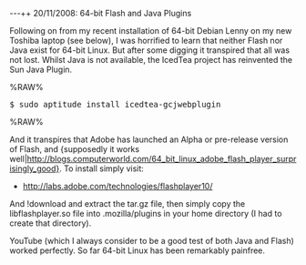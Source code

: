 ---++ 20/11/2008: 64-bit Flash and Java Plugins

Following on from my recent installation of 64-bit Debian Lenny on my new Toshiba laptop (see below), I was horrified to learn that neither Flash nor Java exist for 64-bit Linux.  But after some digging it transpired that all was not lost.  Whilst Java is not available, the IcedTea project has reinvented the Sun Java Plugin.

%RAW%
<pre>
$ sudo aptitude install icedtea-gcjwebplugin
</pre>
%RAW%

And it transpires that Adobe has launched an Alpha or pre-release version of Flash, and {supposedly it works well|http://blogs.computerworld.com/64_bit_linux_adobe_flash_player_surprisingly_good}. To install simply visit:

   * http://labs.adobe.com/technologies/flashplayer10/

And !download and extract the tar.gz file, then simply copy the libflashplayer.so file into .mozilla/plugins in your home directory (I had to create that directory).

YouTube (which I always consider to be a good test of both Java and Flash) worked perfectly.  So far 64-bit Linux has been remarkably painfree.
